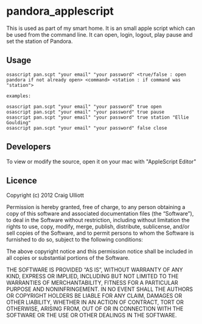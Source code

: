 pandora_applescript
===================

This is used as part of my smart home.  It is an small apple script which can be used from the command line.  It can open, login, logout, play pause and set the station of Pandora.

Usage
-----
```
osascript pan.scpt "your email" "your password" <true/false : open pandora if not already open> <command> <station : if command was "station">

examples:

osascript pan.scpt "your email" "your password" true open
osascript pan.scpt "your email" "your password" true pause
osascript pan.scpt "your email" "your password" true station "Ellie Goulding"
osascript pan.scpt "your email" "your password" false close
```

Developers
----------

To view or modify the source, open it on your mac with "AppleScript Editor"

Licence
-------

Copyright (c) 2012 Craig Ulliott

Permission is hereby granted, free of charge, to any person obtaining a copy of this software and associated documentation files (the “Software”), to deal in the Software without restriction, including without limitation the rights to use, copy, modify, merge, publish, distribute, sublicense, and/or sell copies of the Software, and to permit persons to whom the Software is furnished to do so, subject to the following conditions:

The above copyright notice and this permission notice shall be included in all copies or substantial portions of the Software.

THE SOFTWARE IS PROVIDED “AS IS”, WITHOUT WARRANTY OF ANY KIND, EXPRESS OR IMPLIED, INCLUDING BUT NOT LIMITED TO THE WARRANTIES OF MERCHANTABILITY, FITNESS FOR A PARTICULAR PURPOSE AND NONINFRINGEMENT. IN NO EVENT SHALL THE AUTHORS OR COPYRIGHT HOLDERS BE LIABLE FOR ANY CLAIM, DAMAGES OR OTHER LIABILITY, WHETHER IN AN ACTION OF CONTRACT, TORT OR OTHERWISE, ARISING FROM, OUT OF OR IN CONNECTION WITH THE SOFTWARE OR THE USE OR OTHER DEALINGS IN THE SOFTWARE.

